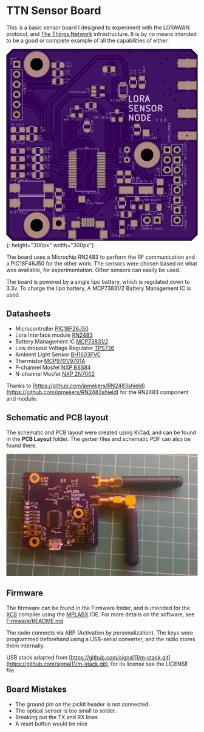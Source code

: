 # TTN Sensor Board

This is a basic sensor board I designed to experiment with the LORAWAN protocol, and [The Things Network](https://www.thethingsnetwork.org/) infrastructure. It is by no means intended to be a good or complete example of all the capabilities of either.

![Board Top layout](images/board_top.png?raw=true "Board Top layout"){: height="300px" width="300px"}

The board uses a Microchip RN2483 to perform the RF communication and a PIC18F46J50 for the other work. The sensors were chosen based on what was available, for experimentation. Other sensors can easily be used.

The board is powered by a single lipo battery, which is regulated down to 3.3v. To charge the lipo battery, A MCP73831/2 Battery Management IC is used.

## Datasheets

* Microcontroller [PIC18F26J50](http://ww1.microchip.com/downloads/en/DeviceDoc/39632e.pdf)
* Lora Interface module [RN2483](http://ww1.microchip.com/downloads/en/DeviceDoc/50002346A.pdf)
* Battery Management IC [MCP73831/2](http://ww1.microchip.com/downloads/en/DeviceDoc/20001984g.pdf)
* Low dropout Voltage Regulator [TPS736](http://www.ti.com/lit/ds/symlink/tps736.pdf)
* Ambient Light Sensor [BH1603FVC](http://rohmfs.rohm.com/en/products/databook/datasheet/ic/sensor/light/bh1603fvc-e.pdf)
* Thermistor [MCP9701/9701A](http://ww1.microchip.com/downloads/en/DeviceDoc/21942e.pdf)
* P-channel Mosfet [NXP BSS84](http://www.nxp.com/documents/data_sheet/BSS84.pdf)
* N-channel Mosfet [NXP 2N7002](https://www.nxp.com/documents/data_sheet/2N7002.pdf)

Thanks to [https://github.com/jpmeijers/RN2483shield](https://github.com/jpmeijers/RN2483shield) for the RN2483 component and module.

## Schematic and PCB layout
The schematic and PCB layout were created using KiCad, and can be found in the **PCB Layout** folder. The gerber files and schematic PDF can also be found there.

![Photo of soldered board](images/board_photo.jpg?raw=true "Photo of soldered board")

## Firmware

The firmware can be found in the Firmware folder, and is intended for the [XC8](http://www.microchip.com/mplab/compilers) compiler using the [MPLABX](http://www.microchip.com/mplab/mplab-x-ide) IDE. For more details on the software, see [Firmware/README.md](Firmware/README.md)

The radio connects via ABP (Activation by personalization). The keys were programmed beforehand using a USB-serial converter, and the radio stores them internally.

USB stack adapted from [https://github.com/signal11/m-stack.git](https://github.com/signal11/m-stack.git), for its license see the LICENSE file.

[comment]: # (Bill of Materials)

## Board Mistakes

* The ground pin on the pickit header is not connected.
* The optical sensor is too small to solder.
* Breaking out the TX and RX lines 
* A reset button would be nice
